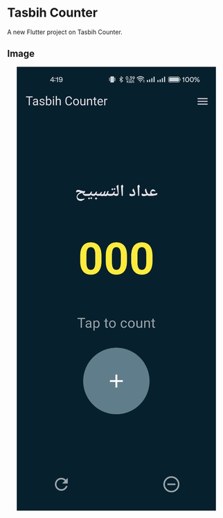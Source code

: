 # Tasbih Counter

A new Flutter project on Tasbih Counter.

## Image

<p align="center"> <img src="./image/image.png" alt="Screenshoot of app" /> </p>
